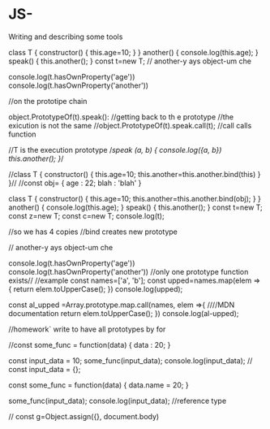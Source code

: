 # JS-
Writing and describing some tools

class T {
  constructor() {
    this.age=10;
  }
}
 another() {
  console.log(this.age);
}
 speak() {
  this.another();
}
const t=new T;
// another-y ays object-um che

console.log(t.hasOwnProperty('age'))
console.log(t.hasOwnProperty('another'))

//on the prototipe chain

object.PrototypeOf(t).speak():
//getting back to th e prototype
//the exicution is not the same
//object.PrototypeOf(t).speak.call(t);
//call calls function

//T is the execution prototype
/*speak (a, b) {
  console.log({a, b})
  this.another();
}*/

//class T {
  constructor() {
    this.age=10;
    this.another=this.another.bind(this)
  }
}//
//const obj= {
 age : 22;
 blah : 'blah'
}

class T {
  constructor() {
    this.age=10;
    this.another=this.another.bind(obj);
  }
}
 another() {
  console.log(this.age);
}
 speak() {
  this.another();
}
const t=new T;
const z=new T;
const c=new T;
console.log(t);

//so we has 4 copies
//bind creates new prototype

// another-y ays object-um che

console.log(t.hasOwnProperty('age'))
console.log(t.hasOwnProperty('another'))
//only one prototype function exists//
//example
const names=['a', 'b'];
const upped=names.map(elem => {
  return elem.toUpperCase();
})
console.log(upped);

const al_upped =Array.prototype.map.call(names, elem =>{
  ////MDN documentation
  return elem.toUpperCase();
})
console.log(al-upped);


//homework` write to have all prototypes by for

 //const some_func = function(data) {
   data : 20;
 }
 
 const input_data = 10;
 some_func(input_data);
 console.log(input_data);
 //  const input_data = {};
 
 const some_func = function(data) {
   data.name = 20;
 }
 
 some_func(input_data);
 console.log(input_data);
 //reference type
 
 //  const g=Object.assign({}, document.body)

